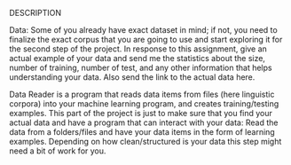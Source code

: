 DESCRIPTION

Data: Some of you already have exact dataset in mind; if not, you need to finalize the exact corpus that you are going to use and start exploring it for the second step of the project. In response to this  assignment, give an actual example of your data and send me the statistics about the size, number of training, number of test, and any other information that helps understanding your data. Also send the link to the actual data here. 

Data Reader is a program that reads data items from files (here linguistic corpora) into your machine learning program, and creates training/testing examples. This part of the project is just to make sure that you find your actual data and have a program that can interact with your data: Read the data from a folders/files and have your data items in the form of learning examples. Depending on how clean/structured is your data this step might need a bit of work for you.

